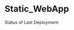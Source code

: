 # Static_WebApp

Status of Last Deployment:<br><img scr="https://github.com/DAChirkov/Static_WebApp/actions/workflows/azure-static-web-apps.yml/badge.svg"><br>
